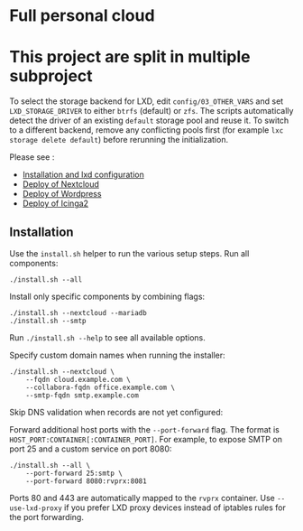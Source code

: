 Full personal cloud
===================

# This project are split in multiple subproject

To select the storage backend for LXD, edit `config/03_OTHER_VARS` and set `LXD_STORAGE_DRIVER` to either `btrfs` (default) or `zfs`.
The scripts automatically detect the driver of an existing `default` storage pool
and reuse it. To switch to a different backend, remove any conflicting pools
first (for example `lxc storage delete default`) before rerunning the
initialization.

Please see :
+ [Installation and lxd configuration](https://github.com/AlbanVidal/install_conf_lxd)
+ [Deploy of Nextcloud](https://github.com/AlbanVidal/deploy_nextcloud)
+ [Deploy of Wordpress](https://github.com/AlbanVidal/deploy_wordpress)
+ [Deploy of Icinga2](https://github.com/AlbanVidal/deploy_icinga)

## Installation

Use the `install.sh` helper to run the various setup steps. Run all components:

```
./install.sh --all
```

Install only specific components by combining flags:

```
./install.sh --nextcloud --mariadb
./install.sh --smtp
```

Run `./install.sh --help` to see all available options.

Specify custom domain names when running the installer:

```
./install.sh --nextcloud \
    --fqdn cloud.example.com \
    --collabora-fqdn office.example.com \
    --smtp-fqdn smtp.example.com
```

Skip DNS validation when records are not yet configured:

Forward additional host ports with the `--port-forward` flag. The format is
`HOST_PORT:CONTAINER[:CONTAINER_PORT]`. For example, to expose SMTP on port 25
and a custom service on port 8080:

```
./install.sh --all \
    --port-forward 25:smtp \
    --port-forward 8080:rvprx:8081
```

Ports 80 and 443 are automatically mapped to the `rvprx` container. Use
`--use-lxd-proxy` if you prefer LXD proxy devices instead of iptables rules for
the port forwarding.

